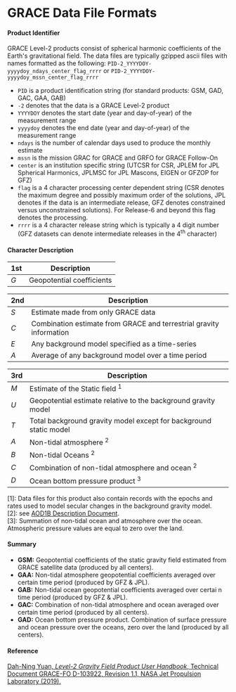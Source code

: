 GRACE Data File Formats
=======================

#### Product Identifier  
GRACE Level-2 products consist of spherical harmonic coefficients of the Earth's gravitational field.  The data files are typically gzipped ascii files with names formatted as the following: `PID-2_YYYYDOY-yyyydoy_ndays_center_flag_rrrr` or `PID-2_YYYYDOY-yyyydoy_mssn_center_flag_rrrr`     
 - `PID` is a product identification string (for standard products: GSM, GAD, GAC, GAA, GAB)   
 - `-2` denotes that the data is a GRACE Level-2 product  
 - `YYYYDOY` denotes the start date (year and day-of-year) of the measurement range  
 - `yyyydoy` denotes the end date (year and day-of-year) of the measurement range  
 - `ndays` is the number of calendar days used to produce the monthly estimate  
 - `mssn` is the mission GRAC for GRACE and GRFO for GRACE Follow-On
 - `center` is an institution specific string (UTCSR for CSR, JPLEM for JPL Spherical Harmonics, JPLMSC for JPL Mascons, EIGEN or GFZOP for GFZ)  
 - `flag` is a 4 character processing center dependent string (CSR denotes the maximum degree and possibly maximum order of the solutions, JPL denotes if the data is an intermediate release, GFZ denotes constrained versus unconstrained solutions).  For Release-6 and beyond this flag denotes the processing.  
 - `rrrr` is a 4 character release string which is typically a 4 digit number (GFZ datasets can denote intermediate releases in the 4<sup>th</sup> character)  

#### Character Description

1st | Description   
--- | -----------    
*G* | Geopotential coefficients

2nd | Description   
--- | -----------   
*S* | Estimate made from only GRACE data
*C* | Combination estimate from GRACE and terrestrial gravity information
*E* | Any background model specified as a time-series
*A* | Average of any background model over a time period  

3rd | Description   
--- | -----------   
*M* | Estimate of the Static field <sup>1</sup>
*U* | Geopotential estimate relative to the background gravity model
*T* | Total background gravity model except for background static model
*A* | Non-tidal atmosphere <sup>2</sup>
*B* | Non-tidal Oceans <sup>2</sup>
*C* | Combination of non-tidal atmosphere and ocean <sup>2</sup>
*D* | Ocean bottom pressure product <sup>3</sup>     

[1]: Data files for this product also contain records with the epochs and rates used to model secular changes in the background gravity model.   
[2]: see [AOD1B Description Document](https://podaac-tools.jpl.nasa.gov/drive/files/allData/gracefo/docs/AOD1B_PDD_RL06_v6.1.pdf).    
[3]: Summation of non-tidal ocean and atmosphere over the ocean.  Atmospheric pressure values are equal to zero over the land.    

#### Summary

- **GSM:** Geopotential coefficients of the static gravity field estimated from GRACE satellite data (produced by all centers).  
- **GAA:** Non-tidal atmosphere geopotential coefficients averaged over certain time period (produced by GFZ & JPL).  
- **GAB:** Non-tidal ocean geopotential coefficients averaged over certai n time period (produced by GFZ & JPL).  
- **GAC:** Combination of non-tidal atmosphere and ocean averaged over certain time period (produced by all centers).  
- **GAD:** Ocean bottom pressure product.  Combination of surface pressure and ocean pressure over the oceans, zero over the land (produced by all centers).  

#### Reference  
[Dah-Ning Yuan, _Level-2 Gravity Field Product User Handbook_, Technical Document GRACE-FO D-103922, Revision 1.1, NASA Jet Propulsion Laboratory (2019).](https://podaac-tools.jpl.nasa.gov/drive/files/allData/gracefo/docs/GRACE-FO_L2-UserHandbook_v1.1.pdf)  

